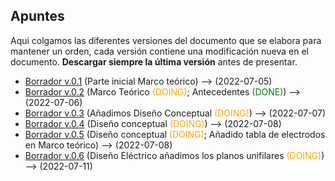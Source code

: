 ## Apuntes

Aqui colgamos las diferentes versiones del documento que se elabora para mantener un orden, cada versión contiene una modificación nueva en el documento. **Descargar siempre la última versión** antes de presentar.

- [Borrador v.0.1](https://drive.google.com/drive/folders/1zfUvbFW0Zo-JoMgEsrACB0G-qwHCpK54?usp=sharing) (Parte inicial Marco teórico) --> (2022-07-05)
- [Borrador v.0.2](https://drive.google.com/drive/folders/17ckoXObIpLjF9nrIA6GMpcVAbOc32XPH?usp=sharing) (Marco Teórico <span style="color:orange">(DOING)</span>; Antecedentes <span style="color:green">(DONE)</span>) --> (2022-07-06)
- [Borrador v.0.3](https://drive.google.com/drive/folders/16WkJgNSxNrI0AFowyKaYElJiiii51RX-?usp=sharing) (Añadimos Diseño Conceptual <span style="color:orange">(DOING)</span>) --> (2022-07-07)
- [Borrador v.0.4](https://drive.google.com/drive/folders/1dGKq-uf4me30CWJBjIuvUxefZwcU4e0V?usp=sharing) (Diseño conceptual <span style="color:orange">(DOING)</span>) --> (2022-07-08)
- [Borrador v.0.5](https://drive.google.com/drive/folders/1wY8celKRzMyTND_iPZmIK1YOG2WpX1nr?usp=sharing) (Diseño conceptual <span style="color:orange">(DOING)</span>; Añadido tabla de electrodos en Marco teórico) --> (2022-07-08)
- [Borrador v.0.6](https://drive.google.com/drive/folders/1GLJjtS3PtaZVMuiAD_D-vDDeDZi35dB6?usp=sharing) (Diseño Eléctrico añadimos los planos unifilares <span style="color:orange">(DOING)</span>) --> (2022-07-11)
